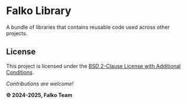 # Falko Library

A bundle of libraries that contains reusable code used across other projects.

## License

This project is licensed under the
[BSD 2-Clause License with Additional Conditions](License.md).

_Contributions are welcome!_

**© 2024-2025, Falko Team**

